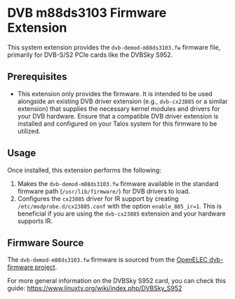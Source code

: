 # DVB m88ds3103 Firmware Extension

This system extension provides the `dvb-demod-m88ds3103.fw` firmware file, primarily for DVB-S/S2 PCIe cards like the DVBSky S952.

## Prerequisites

*   This extension only provides the firmware. It is intended to be used alongside an existing DVB driver extension (e.g., `dvb-cx23885` or a similar extension) that supplies the necessary kernel modules and drivers for your DVB hardware.
Ensure that a compatible DVB driver extension is installed and configured on your Talos system for this firmware to be utilized.

## Usage

Once installed, this extension performs the following:

1.  Makes the `dvb-demod-m88ds3103.fw` firmware available in the standard firmware path (`/usr/lib/firmware/`) for DVB drivers to load.
2.  Configures the `cx23885` driver for IR support by creating `/etc/modprobe.d/cx23885.conf` with the option `enable_885_ir=1`. This is beneficial if you are using the `dvb-cx23885` extension and your hardware supports IR.

## Firmware Source

The `dvb-demod-m88ds3103.fw` firmware is sourced from the [OpenELEC dvb-firmware project](https://github.com/OpenELEC/dvb-firmware/blob/master/firmware/dvb-demod-m88ds3103.fw).

For more general information on the DVBSky S952 card, you can check this guide: https://www.linuxtv.org/wiki/index.php/DVBSky_S952
